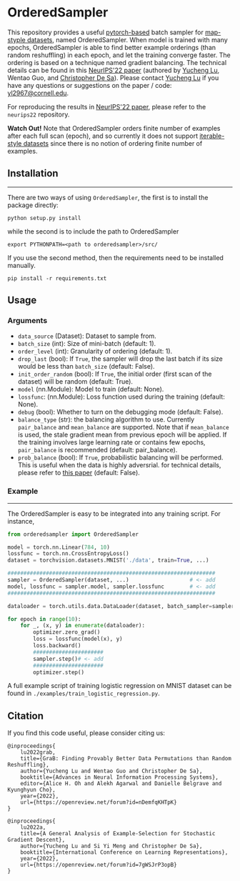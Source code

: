 # OrderedSampler

This repository provides a useful [pytorch-based](https://pytorch.org/) batch sampler for [map-styple datasets](https://pytorch.org/docs/stable/data.html#map-style-datasets), named OrderedSampler. When model is trained with many epochs,  OrderedSampler is able to find better example orderings (than random reshuffling) in each epoch, and let the training converge faster. 
The ordering is based on a technique named gradient balancing.
The technical details can be found in this [NeurIPS'22 paper](https://arxiv.org/abs/2205.10733) (authored by [Yucheng Lu](https://www.cs.cornell.edu/~yucheng/), Wentao Guo, and [Christopher De Sa](https://www.cs.cornell.edu/~cdesa/)). Please contact [Yucheng Lu](https://www.cs.cornell.edu/~yucheng/) if you have any questions or suggestions on the paper / code: yl2967@cornell.edu.

For reproducing the results in [NeurIPS'22 paper](https://arxiv.org/abs/2205.10733), please refer to the ``neurips22`` repository.

**Watch Out!**
Note that OrderedSampler orders finite number of examples after each full scan (epoch), and so currently it does not support [iterable-style datasets](https://pytorch.org/docs/stable/data.html#iterable-style-datasets) since there is no notion of ordering finite number of examples.

## Installation
---
There are two ways of using `OrderedSampler`, the first is to install the package directly:
```
python setup.py install
```
while the second is to include the path to OrderedSampler
```
export PYTHONPATH=<path to orderedsampler>/src/
```
If you use the second method, then the requirements need to be installed manually.
```
pip install -r requirements.txt
```

## Usage

### Arguments
* `data_source` (Dataset): Dataset to sample from.
* `batch_size` (int): Size of mini-batch (default: 1).
* `order_level` (int): Granularity of ordering (default: 1).
* `drop_last` (bool): If ``True``, the sampler will drop the last batch if its size would be less than ``batch_size`` (default: False).
* `init_order_random` (bool): If ``True``, the initial order (first scan of the dataset) will be random (default: True).
* `model` (nn.Module): Model to train (default: None).
* `lossfunc`: (nn.Module): Loss function used during the training (default: None).
* `debug` (bool): Whether to turn on the debugging mode (default: False).
* `balance_type` (str): the balancing algorithm to use. Currently ``pair_balance`` and ``mean_balance`` are supported. Note that if ``mean_balance`` is used, the stale gradient mean from previous epoch will be applied. If the training involves large learning rate or contains few epochs, ``pair_balance`` is recommended (default: pair_balance).
* `prob_balance` (bool): If ``True``, probabilistic balancing will be performed. This is useful when the data is highly adversrial. for technical details, please refer to [this paper](https://arxiv.org/abs/2006.14009) (default: False).

### Example
---
The OrderedSampler is easy to be integrated into any training script. For instance,

```python
from orderedsampler import OrderedSampler

model = torch.nn.Linear(784, 10)
lossfunc = torch.nn.CrossEntropyLoss()
dataset = torchvision.datasets.MNIST('./data', train=True, ...)

#################################################################
sampler = OrderedSampler(dataset, ...)                   # <- add
model, lossfunc = sampler.model, sampler.lossfunc        # <- add
#################################################################

dataloader = torch.utils.data.DataLoader(dataset, batch_sampler=sampler)

for epoch in range(10):
    for _, (x, y) in enumerate(dataloader):
        optimizer.zero_grad()
        loss = lossfunc(model(x), y)
        loss.backward()
        ######################
        sampler.step()# <- add
        ######################
        optimizer.step()
```
A full example script of training logistic regression on MNIST dataset can be found in ``./examples/train_logistic_regression.py``.

## Citation
If you find this code useful, please consider citing us:
```
@inproceedings{
    lu2022grab,
    title={GraB: Finding Provably Better Data Permutations than Random Reshuffling},
    author={Yucheng Lu and Wentao Guo and Christopher De Sa},
    booktitle={Advances in Neural Information Processing Systems},
    editor={Alice H. Oh and Alekh Agarwal and Danielle Belgrave and Kyunghyun Cho},
    year={2022},
    url={https://openreview.net/forum?id=nDemfqKHTpK}
}
```

```
@inproceedings{
    lu2022a,
    title={A General Analysis of Example-Selection for Stochastic Gradient Descent},
    author={Yucheng Lu and Si Yi Meng and Christopher De Sa},
    booktitle={International Conference on Learning Representations},
    year={2022},
    url={https://openreview.net/forum?id=7gWSJrP3opB}
}
```
